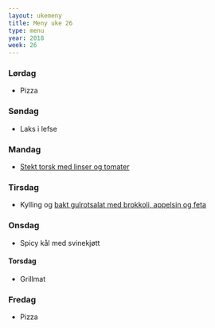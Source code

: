```yaml
---
layout: ukemeny
title: Meny uke 26
type: menu
year: 2018
week: 26
---
```


### Lørdag

- Pizza

### Søndag

- Laks i lefse

### Mandag

- [Stekt torsk med linser og tomater](https://www.godt.no/#!/oppskrift/6738/stekt-torsk-med-linser-og-tomater)

### Tirsdag

- Kylling og [bakt gulrotsalat med brokkoli, appelsin og feta](http://www.godt.no/#!/oppskrift/2257/bakt-gulrotsalat-med-brokkoli-appelsin-og-feta)

### Onsdag

- Spicy kål med svinekjøtt

#### Torsdag

- Grillmat

### Fredag

- Pizza

